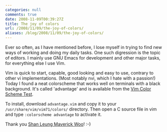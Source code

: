 ```yaml
---
categories: null
comments: true
date: 2008-11-09T00:39:27Z
title: The joy of colors
url: /2008/11/09/the-joy-of-colors/
aliases: /blog/2008/11/09/the-joy-of-colors/
---
```


Ever so often, as I have mentioned before, I lose myself in trying to
find new ways of working and doing my daily tasks.  One such digression
is the topic of editors.  I mainly use GNU Emacs for development and
other major tasks, for everything else I use Vim.

Vim is quick to start, capable, good looking and easy to use, contrary
to other vi implementations. (Most notably nvi, which I hate with a
passion!) Today I found a neat colorscheme that works well on terminals
with a black background. It's called 'advantage' and is available from
the [Vim Color Scheme Test][1].

To install, download `advantage.vim` and copy it to your
`/usr/share/vim/vim71/colors/` directory.  Then open a C source file in
vim and type `:colorscheme advantage` to activate it.

Thank you [Shan Leung Maverick Woo][2]! :-) 

[1]: https://web.archive.org/web/20090601001529/http://www.cs.cmu.edu/~maverick/VimColorSchemeTest/
[2]: https://web.archive.org/web/20090601001529/http://www.cs.cmu.edu/~maverick/
